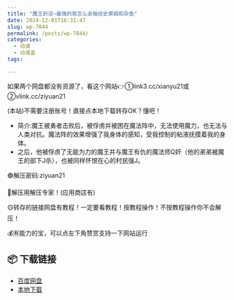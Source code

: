 ```yaml
---
title: "魔王封淫~最强的我怎么会输给史莱姆和杂鱼"
date: 2024-12-01T16:31:47
slug: wp-7844
permalink: /posts/wp-7844/
categories:
  - 动漫
  - 动漫盖
tags:

---
```


如果两个网盘都没有资源了，看这个网站👉①link3.cc/xianyu21或②vlink.cc/ziyuan21

(本站)不需要注册账号！直接点本地下载转存OK？懂吧！

*   简介:魔王被勇者击败后，被俘虏并被困在魔法阵中，无法使用魔力，也无法与人类对抗。魔法阵的效果增强了我身体的感知，受我控制的粘液抚摸着我的身体。
*   之后，他被俘虏了无能为力的魔王并与魔王有仇的魔法师Q奸（他的弟弟被魔王的部下J杀），也被同样怀恨在心的村民强J。

🟢解压密码:ziyuan21

🔵解压用解压专家！(应用商店有)

🟡转存的链接网盘有教程！一定要看教程！按教程操作！不按教程操作你不会解压！

💰🈶能力的宝，可以点左下角赞赏支持一下网站运行

## 📦 下载链接
- [百度网盘](https://blziyuan21.com/pay-download/7844?key=6dcb44018b&down_id=0)
- [本地下载](https://blziyuan21.com/pay-download/7844?key=6dcb44018b&down_id=1)

